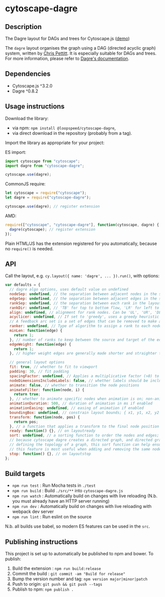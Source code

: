 # cytoscape-dagre

## Description

The Dagre layout for DAGs and trees for Cytoscape.js ([demo](https://cytoscape.github.io/cytoscape.js-dagre))

The `dagre` layout organises the graph using a DAG (directed acyclic graph) system, written by [Chris Pettitt](https://www.linkedin.com/in/chrismpettitt). It is especially suitable for DAGs and trees. For more information, please refer to [Dagre's documentation](https://github.com/cpettitt/dagre).

## Dependencies

- Cytoscape.js ^3.2.0
- Dagre ^0.8.2

## Usage instructions

Download the library:

- via npm: `npm install @loopspeed/cytoscape-dagre`,
- via direct download in the repository (probably from a tag).

Import the library as appropriate for your project:

ES import:

```js
import cytoscape from "cytoscape";
import dagre from "cytoscape-dagre";

cytoscape.use(dagre);
```

CommonJS require:

```js
let cytoscape = require("cytoscape");
let dagre = require("cytoscape-dagre");

cytoscape.use(dagre); // register extension
```

AMD:

```js
require(["cytoscape", "cytoscape-dagre"], function(cytoscape, dagre) {
  dagre(cytoscape); // register extension
});
```

Plain HTML/JS has the extension registered for you automatically, because no `require()` is needed.

## API

Call the layout, e.g. `cy.layout({ name: 'dagre', ... }).run()`, with options:

```js
var defaults = {
  // dagre algo options, uses default value on undefined
  nodeSep: undefined, // the separation between adjacent nodes in the same rank
  edgeSep: undefined, // the separation between adjacent edges in the same rank
  rankSep: undefined, // the separation between each rank in the layout
  rankDir: undefined, // 'TB' for top to bottom flow, 'LR' for left to right,
  align: undefined, // alignment for rank nodes. Can be 'UL', 'UR', 'DL', or 'DR', where U = up, D = down, L = left, and R = right
  acyclicer: undefined, // If set to 'greedy', uses a greedy heuristic for finding a feedback arc set for a graph.
  // A feedback arc set is a set of edges that can be removed to make a graph acyclic.
  ranker: undefined, // Type of algorithm to assign a rank to each node in the input graph. Possible values: 'network-simplex', 'tight-tree' or 'longest-path'
  minLen: function(edge) {
    return 1;
  }, // number of ranks to keep between the source and target of the edge
  edgeWeight: function(edge) {
    return 1;
  }, // higher weight edges are generally made shorter and straighter than lower weight edges

  // general layout options
  fit: true, // whether to fit to viewport
  padding: 30, // fit padding
  spacingFactor: undefined, // Applies a multiplicative factor (>0) to expand or compress the overall area that the nodes take up
  nodeDimensionsIncludeLabels: false, // whether labels should be included in determining the space used by a node
  animate: false, // whether to transition the node positions
  animateFilter: function(node, i) {
    return true;
  }, // whether to animate specific nodes when animation is on; non-animated nodes immediately go to their final positions
  animationDuration: 500, // duration of animation in ms if enabled
  animationEasing: undefined, // easing of animation if enabled
  boundingBox: undefined, // constrain layout bounds; { x1, y1, x2, y2 } or { x1, y1, w, h }
  transform: function(node, pos) {
    return pos;
  }, // a function that applies a transform to the final node position
  ready: function() {}, // on layoutready
  sort: undefined, // a sorting function to order the nodes and edges; e.g. function(a, b){ return a.data('weight') - b.data('weight') }
  // because cytoscape dagre creates a directed graph, and directed graphs use the node order as a tie breaker when
  // defining the topology of a graph, this sort function can help ensure the correct order of the nodes/edges.
  // this feature is most useful when adding and removing the same nodes and edges multiple times in a graph.
  stop: function() {}, // on layoutstop
};
```

## Build targets

- `npm run test` : Run Mocha tests in `./test`
- `npm run build` : Build `./src/**` into `cytoscape-dagre.js`
- `npm run watch` : Automatically build on changes with live reloading (N.b. you must already have an HTTP server running)
- `npm run dev` : Automatically build on changes with live reloading with webpack dev server
- `npm run lint` : Run eslint on the source

N.b. all builds use babel, so modern ES features can be used in the `src`.

## Publishing instructions

This project is set up to automatically be published to npm and bower. To publish:

1. Build the extension : `npm run build:release`
1. Commit the build : `git commit -am "Build for release"`
1. Bump the version number and tag: `npm version major|minor|patch`
1. Push to origin: `git push && git push --tags`
1. Publish to npm: `npm publish .`
